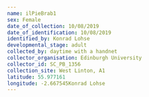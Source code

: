 ```yaml
---
name: ilPieBrab1
sex: Female
date_of_collection: 10/08/2019
date_of_identification: 10/08/2019
identified_by: Konrad Lohse
developmental_stage: adult
collected_by: daytime with a handnet
collector_organisation: Edinburgh University
collector_id: SC_PB_1356
collection_site: West Linton, A1
latitude: 55.977161
longitude: -2.667545Konrad Lohse
---
```

